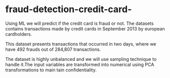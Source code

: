 # fraud-detection-credit-card-

Using ML we will predict if the credit card is fraud or not. The datasets contains transactions made by credit cards in September 2013 by european cardholders.

This dataset presents transactions that occurred in two days, where we have 492 frauds out of 284,807 transactions.

The dataset is highly unbalanced and we will use sampling technique to handle it.The input variables are transformed into numerical using PCA transformations to main tain confidentiality.
